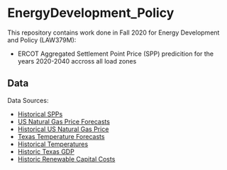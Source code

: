 # EnergyDevelopment_Policy

This repository contains work done in Fall 2020 for Energy Development and Policy (LAW379M):
+ ERCOT Aggregated Settlement Point Price (SPP) predicition for the years 2020-2040 accross all load zones

## Data
Data Sources:
+ [Historical SPPs](http://mis.ercot.com/misapp/GetReports.do?reportTypeId=13061&reportTitle=Historical%20RTM%20Load%20Zone%20and%20Hub%20Prices&showHTMLView=&mimicKey)
+ [US Natural Gas Price Forecasts](https://www.eia.gov/outlooks/aeo/data/browser/#/?id=13-AEO2018&cases=ref2018&sourcekey=0)
+ [Historical US Natural Gas Price](https://www.eia.gov/dnav/ng/hist/n3035us3A.htm)
+ [Texas Temperature Forecasts](http://regclim.coas.oregonstate.edu/visualization/rccv/states-counties/)
+ [Historical Temperatures](https://www.ncdc.noaa.gov/cdo-web/datatools/lcd)
+ [Historic Texas GDP](https://fred.stlouisfed.org/series/TXNGSP)
+ [Historic Renewable Capital Costs](https://www.eia.gov/electricity/generatorcosts/)
